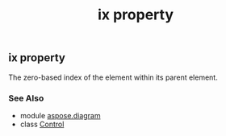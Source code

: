 ﻿---
title: ix property
second_title: Aspose.Diagram for Python via .NET API References
description: 
type: docs
weight: 60
url: /python-net/aspose.diagram/control/ix/
is_root: false
---

## ix property


The zero-based index of the element within its parent element.

### See Also
* module [aspose.diagram](../../)
* class [Control](/diagram/python-net/aspose.diagram/control)
